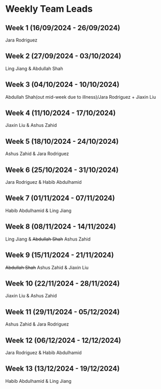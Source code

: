 # Weekly Team Leads
## Week 1  (16/09/2024 - 26/09/2024)
Jara Rodriguez
## Week 2  (27/09/2024 - 03/10/2024)
Ling Jiang & Abdullah Shah
## Week 3  (04/10/2024 - 10/10/2024)
Abdullah Shah(out mid-week due to illness)/Jara Rodriguez + Jiaxin Liu
## Week 4  (11/10/2024 - 17/10/2024)
Jiaxin Liu & Ashus Zahid
## Week 5  (18/10/2024 - 24/10/2024)
Ashus Zahid & Jara Rodriguez
## Week 6  (25/10/2024 - 31/10/2024)
Jara Rodriguez & Habib Abdulhamid
## Week 7  (01/11/2024 - 07/11/2024)
Habib Abdulhamid & Ling Jiang
## Week 8  (08/11/2024 - 14/11/2024)
Ling Jiang & ~~Abdullah Shah~~ Ashus Zahid
## Week 9  (15/11/2024 - 21/11/2024)
~~Abdullah Shah~~ Ashus Zahid & Jiaxin Liu
## Week 10 (22/11/2024 - 28/11/2024)
Jiaxin Liu & Ashus Zahid
## Week 11 (29/11/2024 - 05/12/2024)
Ashus Zahid & Jara Rodriguez
## Week 12 (06/12/2024 - 12/12/2024)
Jara Rodriguez & Habib Abdulhamid
## Week 13 (13/12/2024 - 19/12/2024)
Habib Abdulhamid & Ling Jiang